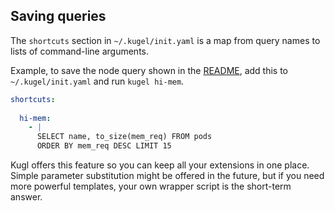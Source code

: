 
## Saving queries

The `shortcuts` section in `~/.kugel/init.yaml` is a map from query names to lists of command-line arguments.

Example, to save the node query shown in the [README](../README.md), 
add this to `~/.kugel/init.yaml` and run `kugel hi-mem`.

```yaml
shortcuts:
  
  hi-mem:
    - |
      SELECT name, to_size(mem_req) FROM pods 
      ORDER BY mem_req DESC LIMIT 15
```

Kugl offers this feature so you can keep all your extensions in one place.
Simple parameter substitution might be offered in the future, but if you
need more powerful templates, your own wrapper script is the short-term answer.